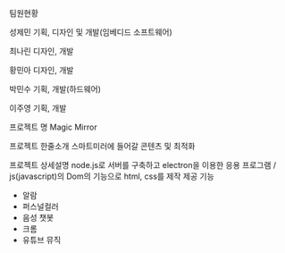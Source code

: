 팀원현황

성제민 기획, 디자인 및 개발(임베디드 소프트웨어)

최나린 디자인, 개발

황민아 디자인, 개발

박민수 기획, 개발(하드웨어)

이주영 기획, 개발

프로젝트 명
Magic Mirror

프로젝트 한줄소개
스마트미러에 들어갈 콘텐츠 및 최적화

프로젝트 상세설명
node.js로 서버를 구축하고 electron을 이용한 응용 프로그램
/
js(javascript)의 Dom의 기능으로 html, css를 제작
제공 기능
 - 알람
 - 퍼스널컬러
 - 음성 챗봇
 - 크롬
 - 유튜브 뮤직
